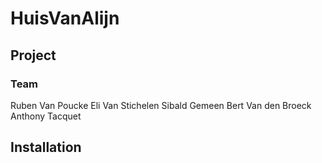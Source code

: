 # HuisVanAlijn
## Project
### Team
Ruben Van Poucke
Eli Van Stichelen
Sibald Gemeen
Bert Van den Broeck
Anthony Tacquet
## Installation
